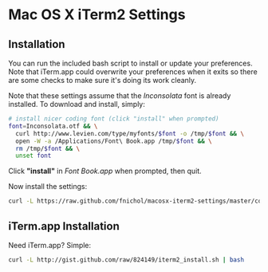 # Mac OS X iTerm2 Settings

## Installation
You can run the included bash script to install or update your preferences.
Note that iTerm.app could overwrite your preferences when it exits so there
are some checks to make sure it's doing its work cleanly.

Note that these settings assume that the *Inconsolata* font is already
installed. To download and install, simply:

```sh
# install nicer coding font (click "install" when prompted)
font=Inconsolata.otf && \
  curl http://www.levien.com/type/myfonts/$font -o /tmp/$font && \
  open -W -a /Applications/Font\ Book.app /tmp/$font && \
  rm /tmp/$font && \
  unset font
```

Click **"install"** in *Font Book.app* when prompted, then quit.

Now install the settings:

```sh
curl -L https://raw.github.com/fnichol/macosx-iterm2-settings/master/contrib/install-settings.sh | bash
```

## iTerm.app Installation
Need iTerm.app? Simple:

```sh
curl -L http://gist.github.com/raw/824149/iterm2_install.sh | bash
```
